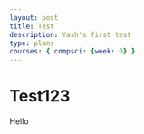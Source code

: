 ```yaml
---
layout: post
title: Test
description: Yash's first test
type: plans
courses: { compsci: {week: 0} }
---
```


# Test123

Hello